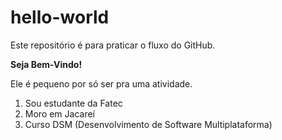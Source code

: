 # hello-world
Este repositório é para praticar o fluxo do GitHub.

**Seja Bem-Vindo!**

Ele é pequeno por só ser pra uma atividade.

1. Sou estudante da Fatec
2. Moro em Jacareí
3. Curso DSM (Desenvolvimento de Software Multiplataforma)
